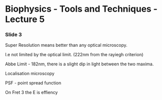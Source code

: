# Biophysics - Tools and Techniques - Lecture 5

### Slide 3

Super Resolution means better than any optical microscopy.

I.e not limited by the optical limit. (222nm from the rayiegh criterion)

Abbe Limit - 182nm, there is a slight dip in light between the two maxima.

Localisation microscopy

PSF - point spread function

On Fret 3 the E is effiency
